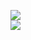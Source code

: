 [![](https://img.shields.io/badge/Made%20With-Github%20Spray-lightgrey.svg?style=for-the-badge&logo=github)](https://github.com/Annihil/github-spray#13003)  
[![](https://i.imgur.com/2DrTn0Z.gif)](https://github.com/Annihil/github-spray)